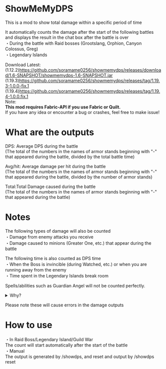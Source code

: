 # ShowMeMyDPS
This is a mod to show total damage within a specific period of time

It automatically counts the damage after the start of the following battles and displays the result in the chat box after the battle is over
<br>
・During the battle with Raid bosses (Grootslang, Orphion, Canyon Colossus, Greg)
<br>
・Legendary Islands

Download Latest:<br>(1.12.2)<https://github.com/soramame0256/showmemydps/releases/download/1.6-SNAPSHOT/showmemydps-1.6-SNAPSHOT.jar>
<br>(1.19.3)<https://github.com/soramame0256/showmemydps/releases/tag/1.19.3-1.0.0-fix.1>
<br>(1.19.4)<https://github.com/soramame0256/showmemydps/releases/tag/1.19.4-1.0.0.fix.1>
<br>Note:
<br><b>This mod requires Fabric-API if you use Fabric or Quilt.</b>
<br>If you have any idea or encounter a bug or crashes, feel free to make issue!

# What are the outputs
DPS: Average DPS during the battle
<br>
(The total of the numbers in the names of armor stands beginning with "-" that appeared during the battle, divided by the total battle time)


Avg/hit: Average damage per hit during the battle
<br>
(The total of the numbers in the names of armor stands beginning with "-" that appeared during the battle, divided by the number of armor stands)

Total:Total Damage caused during the battle
<br>
(The total of the numbers in the names of armor stands beginning with "-" that appeared during the battle)
# Notes
The following types of damage will also be counted
<br>
・Damage from enemy attacks you receive
<br>
・Damage caused to minions (Greater One, etc.) that appear during the battle

The following time is also counted as DPS time
<br>
・When the Boss is invincible (during Watched, etc.) or when you are running away from the enemy
<br>
・Time spent in the Legendary Islands break room

Spells/abilities such as Guardian Angel will not be counted perfectly.
<details>
  <summary>Why?</summary>
   The server removes their damage indicator before final damage,<br>
   so this mod cannot detect damage dealt after that point.
</details>

Please note these will cause errors in the damage outputs
# How to use
・In Raid Boss/Legendary Island/Guild War
<br>
The count will start automatically after the start of the battle
<br>
・Manual
<br>
The output is generated by /showdps, and reset and output by /showdps reset 
